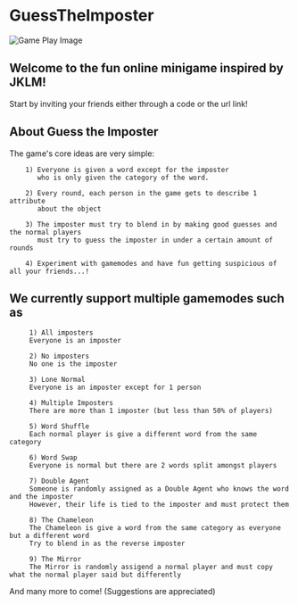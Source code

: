 # GuessTheImposter

![Game Play Image](https://res.cloudinary.com/ddwqqjmyo/image/upload/v1714794528/profile_pictures/btn8m2n1nznaxoggsahb.png)

## Welcome to the fun online minigame inspired by JKLM!

Start by inviting your friends either through a code or the url link!

## About Guess the Imposter
The game's core ideas are very simple:
```
    1) Everyone is given a word except for the imposter 
       who is only given the category of the word.

    2) Every round, each person in the game gets to describe 1 attribute 
       about the object

    3) The imposter must try to blend in by making good guesses and the normal players
       must try to guess the imposter in under a certain amount of rounds
       
    4) Experiment with gamemodes and have fun getting suspicious of all your friends...!
```


## We currently support multiple gamemodes such as
```
     1) All imposters
     Everyone is an imposter

     2) No imposters
     No one is the imposter

     3) Lone Normal
     Everyone is an imposter except for 1 person

     4) Multiple Imposters
     There are more than 1 imposter (but less than 50% of players)

     5) Word Shuffle
     Each normal player is give a different word from the same category

     6) Word Swap
     Everyone is normal but there are 2 words split amongst players

     7) Double Agent
     Someone is randomly assigned as a Double Agent who knows the word and the imposter
     However, their life is tied to the imposter and must protect them

     8) The Chameleon
     The Chameleon is give a word from the same category as everyone but a different word
     Try to blend in as the reverse imposter

     9) The Mirror
     The Mirror is randomly assigend a normal player and must copy what the normal player said but differently
```

And many more to come! (Suggestions are appreciated)